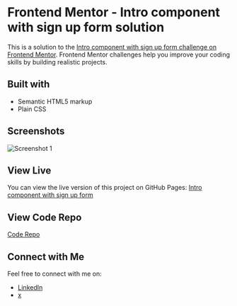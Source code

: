 # Frontend Mentor - Intro component with sign up form solution

This is a solution to the [Intro component with sign up form challenge on Frontend Mentor](https://www.frontendmentor.io/challenges/intro-component-with-signup-form-5cf91bd49edda32581d28fd1). Frontend Mentor challenges help you improve your coding skills by building realistic projects. 


## Built with

- Semantic HTML5 markup
- Plain CSS

## Screenshots

![Screenshot 1](imh/screenshot.png)

## View Live

You can view the live version of this project on GitHub Pages: [Intro component with sign up form](https://iamupo.github.io/FrontendMentor-Solutions/intro-component-with-signup-form-master)

## View Code Repo
[Code Repo](https://github.com/IamUPO/FrontendMentor-Solutions/tree/main/intro-component-with-signup-form-master)

## Connect with Me

Feel free to connect with me on:

- [LinkedIn](https://www.linkedin.com/in/iamupo/)
- [x](https://www.x.com/iamupo/)
